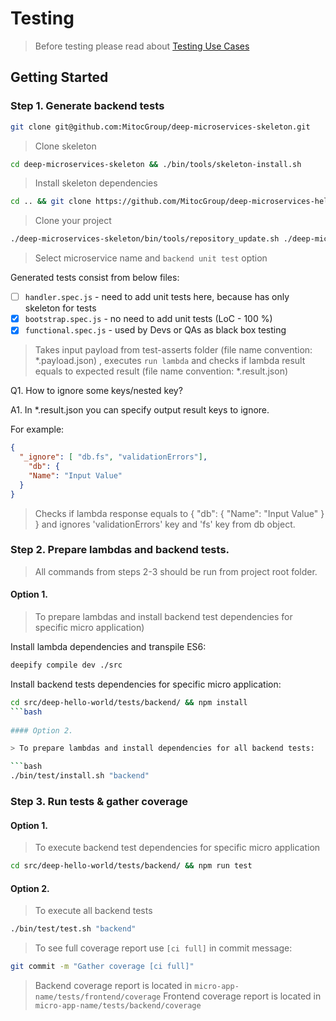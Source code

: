 Testing
========

> Before testing please read about  [Testing Use Cases](https://github.com/MitocGroup/deep-microservices-skeleton/blob/master/docs/testing_use_cases.md)
         
## Getting Started

### Step 1. Generate backend tests

```bash
git clone git@github.com:MitocGroup/deep-microservices-skeleton.git
```
> Clone skeleton

```bash
cd deep-microservices-skeleton && ./bin/tools/skeleton-install.sh
```

> Install skeleton dependencies

```bash
cd .. && git clone https://github.com/MitocGroup/deep-microservices-helloworld.git
```

> Clone your project

```bash
./deep-microservices-skeleton/bin/tools/repository_update.sh ./deep-microservices-helloworld/
```

> Select microservice name and `backend unit test` option


Generated tests consist from below files:

- [ ] `handler.spec.js` - need to add unit tests here, because has only skeleton for tests
- [x] `bootstrap.spec.js` - no need to add unit tests (LoC - 100 %)
- [x] `functional.spec.js` - used by Devs or QAs as black box testing

> Takes input payload from test-asserts folder (file name convention: *.payload.json) , 
executes `run lambda` and checks if lambda result equals to expected result (file name convention: *.result.json)

Q1. How to ignore some keys/nested key?

A1. In *.result.json you can specify output result keys to ignore. 
	
For example:

```json
{
  "_ignore": [ "db.fs", "validationErrors"],
	"db": {
    "Name": "Input Value"
  }
} 
```

> Checks if lambda response equals to { "db": { "Name": "Input Value" } } and ignores 'validationErrors' key and 'fs' key from db object.

	
### Step 2. Prepare lambdas and backend tests. 

> All commands from steps 2-3 should be run from project root folder.
		
#### Option 1.

> To prepare lambdas and install backend test dependencies for specific micro application)

Install lambda dependencies and transpile ES6:  

```bash
deepify compile dev ./src
```

Install backend tests dependencies for specific micro application: 

```bash
cd src/deep-hello-world/tests/backend/ && npm install
```bash
		
#### Option 2.

> To prepare lambdas and install dependencies for all backend tests:

```bash
./bin/test/install.sh "backend"
```

### Step 3. Run tests & gather coverage

#### Option 1.

> To execute backend test dependencies for specific micro application
 
```bash
cd src/deep-hello-world/tests/backend/ && npm run test
```
		
#### Option 2.

> To execute all backend tests

```bash
./bin/test/test.sh "backend"
```

> To see full coverage report use `[ci full]` in commit message:

```bash
git commit -m "Gather coverage [ci full]"
```

> Backend coverage report is located in `micro-app-name/tests/frontend/coverage`
> Frontend coverage report is located in `micro-app-name/tests/backend/coverage`
